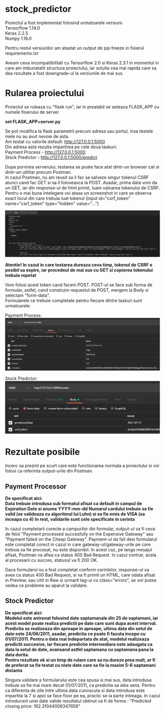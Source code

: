 # stock_predictor

Proiectul a fost implementat folosind urmatoarele versiuni:  
Tensorflow 1.14.0  
Keras 2.2.5  
Numpy 1.16.0  
  
Pentru restul versiunilor am atastat un output de pip freeze in fisierul requirements.txt

Aveam ceva incompatibilitati cu Tensorflow 2.0 si Keras 2.3.1 in momentul in care am imbunatatit structura proiectului, iar solutia cea mai rapida care sa dea rezultate a fost downgrade-ul la versiunile de mai sus.

# Rularea proiectului  
Proiectul se ruleaza cu "flask run", iar in prealabil se seteaza FLASK_APP cu numele fisierului de server  
  
**set FLASK_APP=server.py**  
  
Se pot modifica la flask parametrii precum adresa sau portul, insa testele mele nu au avut nevoie de asta.  
Am testat cu valorile default: http://127.0.0.1:5000  
Din adresa asta rezulta impartirea pe cele doua taskuri:  
Payment Process - http://127.0.0.1:5000  
Stock Predictor - http://127.0.0.1:5000/predict  

Dupa pornirea serverului, testarea se poate face atat dintr-un browser cat si dintr-un utilitar precum Postman.  
In cazul Postman, nu am reusit sa il fac sa salveze singur tokenul CSRF atunci cand fac GET si sa il foloseasca la POST.
Asadar, prima data vom da un GET, iar din response-ul de html primit, luam valoarea tokenului de CSRF. Pentru o mai buna intelegere voi atasa un screenshot in care se observa exact locul din care trebuia luat tokenul (input id="csrf_token" name="csrf_token" type="hidden" value="...")  

![Raw CSRF](/Images/raw_csrf.png)  
  
**Atentie! In cazul in care testarea dureaza ceva timp, tokenul de CSRF e posibil sa expire, iar procedeul de mai sus cu GET si copierea tokenului trebuie repetat**  
  
  
Vom folosi acest token cand facem POST. POST-ul se face sub forma de formular, astfel, cand construim requestul de POST, mergem la Body si selectam "form-data".  
Formularele ce trebuie completate pentru fiecare dintre taskuri sunt urmatoarele:  
  
Payment Process:  
![FORM_Pay](/Images/form_payment.png)  
  
Stock Predictor:  
![FORM_Pred](/Images/form_predict.png)
  
  
# Rezultate posibile
Incerc sa prezint pe scurt care este functionarea normala a proiectului si voi folosi ca referinta output-urile din Postman.
## Payment Processor
  
**De specificat aici:**  
**Data trebuie introdusa sub formatul afisat ca default in campul de Expiration Date si anume YYYY-mm-dd**
**Numarul cardului trebuie sa fie valid (se valideaza cu algoritmul lui Luhn) si sa fie emis de VISA (sa inceapa cu 4)**
**In rest, validarile sunt cele specificate in cerinta**
  
In cazul completarii corecte a campurilor din formular, output-ul va fi ceva de felul "Payment processed succesfully on the Expensive Gateway" sau "Payment failed on the Cheap Gateway". Payment-ul da fail desi formularul este completat corect in cazul in care gateway-ul/gateway-urile pe care trebuia sa fie procesat, nu este disponibil. In acest caz, pe langa mesajul afisat, Postman va afisa ca status 400 Bad Request. In cazul contrar, acela al procesarii cu succes, statusul va fi 200 OK.  
  
Daca formularul nu a fost completat conform cerintelor, response-ul va avea ca status 400 Bad Request, si va fi primit un HTML, care odata afisat in Preview, sau citit in Raw si urmarit tag-ul cu class="errors", se vor putea vedea ce probleme au aparut la validare.

## Stock Predictor
  
**De specificat aici:**  
**Modelul este antrenat folosind date saptamanale din 25 de saptamani, iar acest model poate realiza predictii pe date care sunt dupa acest interval. Predictia se realizeaza din aproape in aproape, ultima data din setul de date este 24/06/2011, asadar, predictia ce poate fi facuta incepe cu 01/07/2011. Pentru o data mai indepartata de atat, modelul realizeaza predictii succesive, iar fiecare predictie intermediara este adaugata ca data la setul de date, avansand astfel saptamana cu saptamana pana la data dorita.**  
**Pentru rezultate ok si un timp de rulare care sa nu dureze prea mult, ar fi de preferat sa fie testat cu niste date care sa fie la maxim 5-6 saptamani distanta**
  
Singura validare a formularului este cea spusa si mai sus, data introdusa trebuie sa fie mai mare decat 01/07/2011, ca predictia sa aiba sens. Pentru ca diferenta de zile intre ultima data cunoscuta si data introdusa este impartita la 7 si apoi se face floor pe ea, practic se ia parte intreaga. In cazul introducerii unei date valide rezultatul obtinut va fi de forma : "Predicted closing price: 162.31044006347656"


